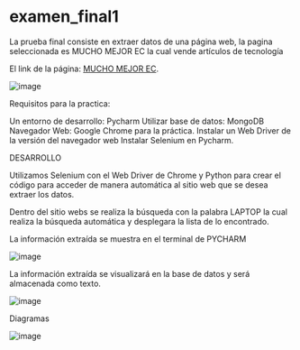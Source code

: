 # examen_final1
La prueba final consiste en extraer datos de una página web, la pagina seleccionada es MUCHO MEJOR EC la cual vende artículos de tecnología

El link de la página: [MUCHO MEJOR EC](https://www.muchomejorec.com/).

![image](https://github.com/davidona87/examen_final1/assets/140219605/f0454424-3cf1-4a61-8157-f2654683d36b)


Requisitos para la practica:

Un entorno de desarrollo: Pycharm
Utilizar base de datos: MongoDB
Navegador Web: Google Chrome para la práctica.
Instalar un Web Driver de la versión del navegador web
Instalar Selenium en Pycharm.

DESARROLLO

Utilizamos Selenium con el Web Driver de Chrome y Python para crear el código para acceder de manera automática al sitio web que se desea extraer los datos.

Dentro del sitio webs se realiza la búsqueda con la palabra LAPTOP la cual realiza la búsqueda automática y desplegara la lista de lo encontrado.

La información extraída se muestra en el terminal de PYCHARM 

![image](https://github.com/davidona87/examen_final1/assets/140219605/2a81b81f-fc77-40ee-8880-7171453cb0ec)


La información extraída se visualizará en la base de datos y será almacenada como texto.

![image](https://github.com/davidona87/examen_final1/assets/140219605/71df7752-d035-4868-b7e4-d68abf87d329)

Diagramas

![image](https://github.com/davidona87/examen_final1/assets/140219605/efff0d67-aa66-4187-8dc5-0bc402d6de1c)


